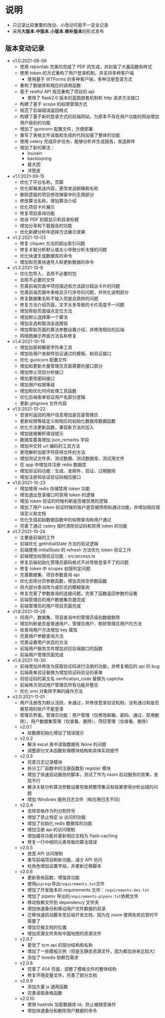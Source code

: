 # 说明

- 只记录比较重要的改动，小改动可能不一定全记录
- 采用**大版本.中版本.小版本.修补版本**的形式发布

## 版本变动记录

- v1.0:2021-08-06
  - 使用 reportlab 完美的完成了 PDF 的生成，并封装了大量函数和样式
  - 使用 token 的方式重构了用户登录机制，并支持多种客户端
    - 使用基于 WTForms 的多种客户端，多种注册登录方式
  - 重构了数据库和相应的调用函数
  - 基于 restful API 规范重构了项目的 api
    - 使用了 flask2.0 版本的蓝图嵌套机制和 http 请求方法接口
  - 构建了基于 scope 的权限管理方式
  - 规范了后端错误返回格式
  - 构建了基于新的登录方式的前端网站，为原本不存在用户功能的网站增加用户级别的功能
  - 增加了 gunicorn 配置文件，方便部署
  - 重写了表格文件读取和生成的代码加强了整体的功能
  - 使用 celery 完成异步任务，能够分析并生成报告，发送邮件
  - 增加了新的算法：
    - louvain
    - backboning
    - 最大团
    - 洋葱皮
- v1.1:2021-09-15
  - 优化了平台名称，页脚
  - 优化邮箱发送内容，更改发送邮箱和名称
  - 删除遗留的项目修改弹窗中的无用部分
  - 修改算法名称，增加算法介绍
  - 优化项目卡片展示
  - 修复项目查询功能
  - 改进 PDF 封面显示和目录标题
  - 增加分享和下载报告的功能
  - 优化新建分析中选择方法展示效果
- v1.2:2021-10-03
  - 修复 cliques 方法的超出索引问题
  - 修复关联分析默认值太小导致分析太慢的问题
  - 优化快速生成数据库的命令
  - 增加和完善快速导入和更新数据的命令
- v1.3:2021-10-9
  - 优化包导入，去除不必要的包
  - 去除不必要的文件
  - 完善前端页面中项目描述和方法部分超出卡片的问题
  - 完善前端页面中表格显示行序号的问题，并优化说明部分
  - 修复数据集名称不输入但是会跳转的问题
  - 修复方法介绍页面，文字太多导致的卡片高度不一问题
  - 增加帮助页面锚点定位方法
  - 增加默认选择第一个算法
  - 增加全选和取消全选按钮
  - 增加帮助页面的算法参数设置介绍，并修改相应的后端
  - 网络图展示界面方法名称修复
- v1.4:2021-10-16
  - 增加加密和解密字符串工具
  - 增加给用户发邮件验证通过的模板、和验证接口
  - 优化 gunicorn 配置文件
  - 增加和更新大量管理员页面需要的接口部分
  - 增加停止项目分析接口
  - 增加更改密码接口
  - 增加用户权限等级
  - 增加和优化时间处理工具函数
  - 优化后端表单验证用户名部分逻辑
  - 更新.gitignore 文件内容
- v1.5:2021-10-22
  - 登录时返回的用户信息增加是否是管理员
  - 更新权限等级定义和相应的初始化数据库数据函数
  - 优化方法更新函数，兼容新方法的加入
  - 增加链接解析错误提示
  - 数据库基类增加 json_remarks 字段
  - 增加中文转 url 编码的工具方法
  - 更改解析加密字符获得文件的方法
  - 增加测试文件夹、测试数据、测试数据库、测试用文件
  - 在 app 中增加并注册 redis 数据库
  - 增加验证码功能：生成、发邮件、验证、过期删除
  - 增加注册和验证验证码相应接口
- v1.6:2021-10-23
  - 增加使用 redis 存储禁用 token 功能
  - 增加退出登录接口时禁用 token 的逻辑
  - 增加 token 验证的时候判断是否被禁用的逻辑
  - 增加了用户 token 验证时候的账户是否被停用和通过功能，并增加相应错误定义和文档
  - 优化生成初始数据函数中的权限查询和用户通过
  - 完善了通过 celery 按时清除验证码和禁用 token 的功能
- v1.7:2021-10-24
  - 主要是前端的工作
  - 前端优化 getInitialState 方法的验证逻辑
  - 前端使用 initialState 的 refresh 方法优化 token 验证工作
  - 前端增加权限验证功能：src/access.ts
  - 修复后端初始化管理员密码格式不对导致登录不了的问题
  - 修复 token 中 scopes 权限判定问题
  - 完善数据集、项目参数查询 api
  - 优化去除分页参数函数，增加去除空参数函数
  - 将大部分查询改为或形式的模糊查询
  - 修复完善了参数查询的连接问题，完善了函数返回参数的设置
  - 前端管理员的用户数据集页面完成
  - 前端管理员的用户项目页面完成
- v1.8:2021-10-28
  - 将用户、数据集、项目查询中的管理员级别数据剔除
  - 增加判断是否是普通用户、管理员用户、剔除管理员用户的方法
  - 给查询用户方法增加 key 属性
  - 完善用户参数查询方法
  - 完善设置用户状态的方法
  - 前端用户服务文件增加对应后端接口的函数
  - 前端用户管理页面完成
- v1.9:2021-10-30
  - 前端增加并修改为获取验证码进行注册的功能，并修复相应的 api 的 bug
  - 后端表单验证替换为增加验证码验证的表单
  - 将验证码的英文名 verification_code 替换为 captcha
  - 前端再次测试用户管理员所有功能并整合
  - 优化 orm 对象转字典的操作方法
- v2.0:2021-11-01
  - 用户注册改为默认活跃、未通过，并修改登录验证机制，没有通过和是否被禁用的账户不能登录
  - 管理员界面，管理员功能：用户管理（仅修改邮箱、密码、通过、禁用删除）、用户数据集管理（仅查看、删除）、项目管理（仅查看、删除）
  - v2.0.1
    - 给数据初始化增加了错误提示
  - v2.0.2
    - 解决 excel 表中读取数据有 None 的问题
    - 调整部分文本函数处理模块结构和具体实现细节
  - v2.0.3
    - 完善日志记录模块
    - 拆分工厂函数中的注册函数到 register 模块
    - 增加了快速启动服务的脚本，测试了作为 nssm 启动服务的效果，发现不行
    - 解决关联分析算法参数设置导致频繁项集没有结果使得分析出错的问题
    - 增加 Windows 服务日志文件（和应用日志不同）
  - v2.0.4
    - 去除空格作为列分割符号
    - 增加了禁止特定 ip 访问的功能
    - 增加了初始化 redis 数据库的功能
    - 增加注册 api 的访问限制
    - 增加缓存功能并更新相应文档为 flask-caching
    - 修复一行中相同元素导致的算法错误
  - v2.0.5
    - 放宽 API 访问限制
    - 重写前端项目刷新功能，减少 API 访问
    - 给角色增加设置字段，并更新迁移脚本
  - v2.0.6
    - 更新表格函数，增强其功能
    - 使用`pipreqs`导出`requirements.txt`文件
    - 增加了开发版本的 requirements 文件：`requirements-dev.txt`
    - 增加了 pipenv 导出的`requirements-pipenv.txt`依赖文件
    - 移动依赖文件到 dependency 文件夹
    - 增加快速备份和移动用户文件数据的目录
    - 迁移快速启动脚本至后端开发文档，因为在 nssm 使用失败后暂时不需要了
    - 增加交接文档的位置
    - 增加资源文件夹和中国地图的资源文件
  - v2.0.7
    - 更改了 tcm api 的部分结构和名称
    - 增加了一些模板示例（但是无静态资源文件，因为都加进来比较大）
    - 添加了 hiredis 依赖包需求
  - v2.0.8
    - 完善了 404 页面，调整了模板文件的整体结构
    - 修复环境变量文件，完善了部分文档
  - v2.0.9
    - 添加大量 js 通用函数
    - 完善读取表格函数
  - v2.0.10
    - 使用 hashids 加密数据库 id，防止被随意操作
    - 增加快速备份和删除用户数据的命令
